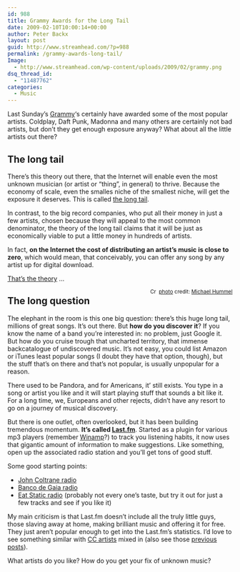 ```yaml
---
id: 988
title: Grammy Awards for the Long Tail
date: 2009-02-10T10:00:14+00:00
author: Peter Backx
layout: post
guid: http://www.streamhead.com/?p=988
permalink: /grammy-awards-long-tail/
Image:
  - http://www.streamhead.com/wp-content/uploads/2009/02/grammy.png
dsq_thread_id:
  - "11487762"
categories:
  - Music
---
```

Last Sunday&#8217;s <a title="GRAMMY.com" href="http://www.grammy.com/" target="_blank">Grammy</a>&#8216;s certainly have awarded some of the most popular artists. Coldplay, Daft Punk, Madonna and many others are certainly not bad artists, but don&#8217;t they get enough exposure anyway? What about all the little artists out there?

## The long tail

There&#8217;s this theory out there, that the Internet will enable even the most unknown musician (or artist or &#8220;thing&#8221;, in general) to thrive. Because the economy of scale, even the smalles niche of the smallest niche, will get the exposure it deserves. This is called <a title="The Long Tail - Wikipedia" href="http://en.wikipedia.org/wiki/The_Long_Tail" target="_blank">the long tail</a>.

In contrast, to the big record companies, who put all their money in just a few artists, chosen because they will appeal to the most common denominator, the theory of the long tail claims that it will be just as economically viable to put a little money in hundreds of artists.

In fact, **on the Internet the cost of distributing an artist&#8217;s music is close to zero**, which would mean, that conceivably, you can offer any song by any artist up for digital download.

<a title="The Long Tail, discussed" href="http://www.longtail.com/the_long_tail/2008/06/excellent-hbr-p.html" target="_blank">That&#8217;s the theory</a> &#8230;

<div style="float:right;">
  <a href="http://www.flickr.com/photos/8512163@N07/3244612170/" target="_blank"><img src="http://farm4.static.flickr.com/3401/3244612170_9a86d6b1d1_m.jpg" border="0" alt="" /></a><br /> <small><a title="Attribution-NonCommercial-ShareAlike License" href="http://creativecommons.org/licenses/by-nc-sa/2.0/" target="_blank"><img src="http://www.streamhead.com/wp-content/plugins/photo-dropper/images/cc.png" border="0" alt="Creative Commons License" width="16" height="16" align="absmiddle" /></a> <a href="http://www.photodropper.com/photos/" target="_blank">photo</a> credit: <a title="Michael Hummel" href="http://www.flickr.com/photos/8512163@N07/3244612170/" target="_blank">Michael Hummel</a></small>
</div>

## The long question

The elephant in the room is this one big question: there&#8217;s this huge long tail, millions of great songs. It&#8217;s out there. But **how do you discover it**? If you know the name of a band you&#8217;re interested in: no problem, just Google it. But how do you cruise trough that uncharted territory, that immense backcatalogue of undiscovered music. It&#8217;s not easy, you could list Amazon or iTunes least popular songs (I doubt they have that option, though), but the stuff that&#8217;s on there and that&#8217;s not popular, is usually unpopular for a reason.

There used to be Pandora, and for Americans, it&#8217; still exists. You type in a song or artist you like and it will start playing stuff that sounds a bit like it. For a long time, we, Europeans and other rejects, didn&#8217;t have any resort to go on a journey of musical discovery.

But there is one outlet, often overlooked, but it has been building tremendous momentum. **It&#8217;s called <a title="Last.fm" href="http://www.last.fm/" target="_blank">Last.fm</a>**. Started as a plugin for various mp3 players (remember <a title="Winamp media player" href="http://www.winamp.com/" target="_blank">Winamp</a>?) to track you listening habits, it now uses that gigantic amount of information to make suggestions. Like something, open up the associated radio station and you&#8217;ll get tons of good stuff.

Some good starting points:

  * <a title="John Coltrane radio on Last.fm" href="http://www.last.fm/listen/artist/John%2BColtrane/similarartists" target="_blank">John Coltrane radio</a>
  * <a title="Banco de Gaia radio on Last.fm" href="http://www.last.fm/listen/artist/Banco%2Bde%2BGaia/similarartists" target="_blank">Banco de Gaia radio</a>
  * <a title="Eat Static radio on Last.fm" href="http://www.last.fm/listen/artist/Eat%2BStatic/similarartists" target="_blank">Eat Static radio</a> (probably not every one&#8217;s taste, but try it out for just a few tracks and see if you like it)

My main criticism is that Last.fm doesn&#8217;t include all the truly little guys, those slaving away at home, making brilliant music and offering it for free. They just aren&#8217;t popular enough to get into the Last.fm&#8217;s statistics. I&#8217;d love to see something similar with <a title="Audio - Creative Commons" href="http://creativecommons.org/audio/" target="_blank">CC artists</a> mixed in (also see those <a title="Bits are meant to be free - the Creative Commons licenses" href="http://www.streamhead.com/bits-meant-free-creative-commons-licenses/" target="_blank">previous</a> <a title="Free Music Over Here, Served the Oldskool Way" href="http://www.streamhead.com/free-music-served-oldskool/" target="_blank">posts</a>).

What artists do you like? How do you get your fix of unknown music?

<!-- AddThis Advanced Settings generic via filter on the_content -->

<!-- AddThis Share Buttons generic via filter on the_content -->